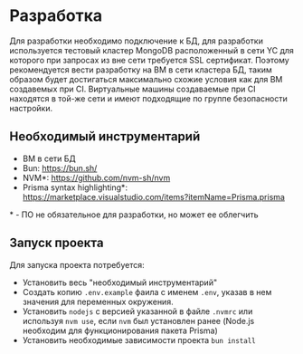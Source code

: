 # Разработка

Для разработки необходимо подключение к БД, для разработки используется тестовый кластер MongoDB расположенный в сети YC для которого при запросах из вне сети требуется SSL сертификат. Поэтому рекомендуется вести разработку на ВМ в сети кластера БД, таким образом будет достигаться максимально схожие условия как для ВМ создавемых при CI. Виртуальные машины создаваемые при CI находятся в той-же сети и имеют подходящие по группе безопасности настройки.

## Необходимый инструментарий

- ВМ в сети БД
- Bun: https://bun.sh/
- NVM\*: https://github.com/nvm-sh/nvm
- Prisma syntax highlighting\*: https://marketplace.visualstudio.com/items?itemName=Prisma.prisma

\* - ПО не обязательное для разработки, но может ее облегчить

## Запуск проекта

Для запуска проекта потребуется:

- Установить весь "необходимый инструментарий"
- Создать копию `.env.example` фаила с именем `.env`, указав в нем значения для переменных окружения.
- Установить `nodejs` с версией указанной в файле `.nvmrc` или используя `nvm use`, если `nvm` был установлен ранее (Node.js необходим для функционирования пакета Prisma)
- Установить необходимые зависимости проекта `bun install`
